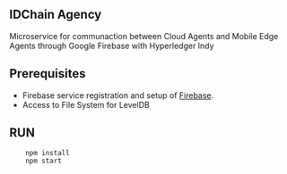 ## IDChain Agency ##

Microservice for communaction between Cloud Agents and Mobile Edge Agents through Google Firebase with Hyperledger Indy

## Prerequisites ##

* Firebase service registration and setup of [Firebase].
* Access to File System for LevelDB

## RUN ##
		npm install 
		npm start

[Firebase]: http://firebase.google.com